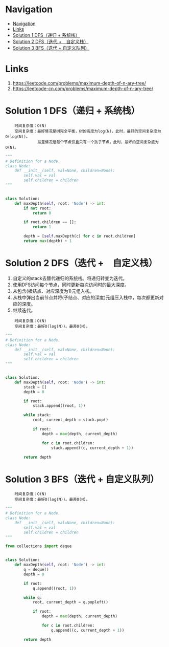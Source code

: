 # Navigation
- [Navigation](#navigation)
- [Links](#links)
- [Solution 1 DFS（递归 + 系统栈）](#solution-1-dfs%e9%80%92%e5%bd%92--%e7%b3%bb%e7%bb%9f%e6%a0%88)
- [Solution 2 DFS（迭代 +　自定义栈）](#solution-2-dfs%e8%bf%ad%e4%bb%a3--%e8%87%aa%e5%ae%9a%e4%b9%89%e6%a0%88)
- [Solution 3 BFS（迭代 + 自定义队列）](#solution-3-bfs%e8%bf%ad%e4%bb%a3--%e8%87%aa%e5%ae%9a%e4%b9%89%e9%98%9f%e5%88%97)

# Links
1. https://leetcode.com/problems/maximum-depth-of-n-ary-tree/
2. https://leetcode-cn.com/problems/maximum-depth-of-n-ary-tree/


# Solution 1 DFS（递归 + 系统栈）
```
    时间复杂度：O(N)
    空间复杂度：最好情况是树完全平衡，树的高度为log(N)，此时，最好的空间复杂度为O(log(N))。
              最差情况是每个节点仅且只有一个孩子节点，此时，最坏的空间复杂度为O(N)。
```
```python
"""
# Definition for a Node.
class Node:
    def __init__(self, val=None, children=None):
        self.val = val
        self.children = children
"""


class Solution:
    def maxDepth(self, root: 'Node') -> int:
        if not root:
            return 0

        if root.children == []:
            return 1

        depth = [self.maxDepth(c) for c in root.children]
        return max(depth) + 1

```


# Solution 2 DFS（迭代 +　自定义栈）
1. 自定义的stack去替代递归的系统栈。将递归转变为迭代。
2. 使用DFS访问每个节点，同时更新每次访问时的最大深度。
3. 从包含(根结点、对应深度为1)元组入栈。
4. 从栈中弹出当前节点并将(子结点、对应的深度)元组压入栈中，每次都更新对应的深度。
5. 继续迭代。

```
    时间复杂度：O(N)
    空间复杂度：最好O(log(N))。最差O(N)。
```
```python
"""
# Definition for a Node.
class Node:
    def __init__(self, val=None, children=None):
        self.val = val
        self.children = children
"""


class Solution:
    def maxDepth(self, root: 'Node') -> int:
        stack = []
        depth = 0

        if root:
            stack.append((root, 1))

        while stack:
            root, current_depth = stack.pop()

            if root:
                depth = max(depth, current_depth)

                for c in root.children:
                    stack.append((c, current_depth + 1))

        return depth
```

# Solution 3 BFS（迭代 + 自定义队列）
```
    时间复杂度：O(N)
    空间复杂度：最好O(log(N))。最差O(N)。
```
```python
"""
# Definition for a Node.
class Node:
    def __init__(self, val=None, children=None):
        self.val = val
        self.children = children
"""

from collections import deque


class Solution:
    def maxDepth(self, root: 'Node') -> int:
        q = deque()
        depth = 0

        if root:
            q.append((root, 1))

        while q:
            root, current_depth = q.popleft()

            if root:
                depth = max(depth, current_depth)

                for c in root.children:
                    q.append((c, current_depth + 1))

        return depth

```